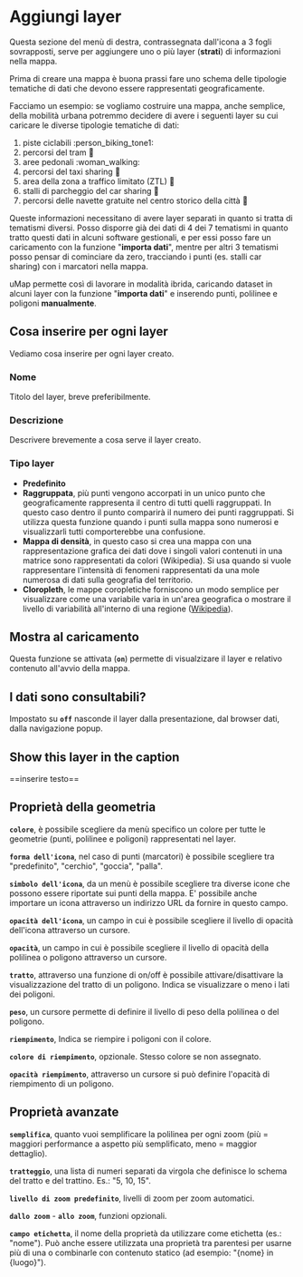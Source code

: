 # Aggiungi layer

Questa sezione del menù di destra, contrassegnata dall'icona a 3 fogli sovrapposti, serve per aggiungere uno o più layer (**strati**) di informazioni nella mappa.

Prima di creare una mappa è buona prassi fare uno schema delle tipologie tematiche di dati che devono essere rappresentati geograficamente.

Facciamo un esempio: se vogliamo costruire una mappa, anche semplice, della mobilità urbana potremmo decidere di avere i seguenti layer su cui caricare le diverse tipologie tematiche di dati:

   1. piste ciclabili :person_biking_tone1:
   2. percorsi del tram :tram:
   3. aree pedonali :woman_walking:
   4. percorsi del taxi sharing :oncoming_taxi:
   5. area della zona a traffico limitato (ZTL) :traffic_light:
   6. stalli di parcheggio del car sharing :red_car:
   7. percorsi delle navette gratuite nel centro storico della città :bus:

Queste informazioni necessitano di avere layer separati in quanto si tratta di tematismi diversi. Posso disporre già dei dati di 4 dei 7 tematismi in quanto tratto questi dati in alcuni software gestionali, e per essi posso fare un caricamento con la funzione "**importa dati**", mentre per altri 3 tematismi posso pensar di cominciare da zero, tracciando i punti (es. stalli car sharing) con i marcatori nella mappa.

uMap permette così di lavorare in modalità ibrida, caricando dataset in alcuni layer con la funzione "**importa dati**" e inserendo punti, polilinee e poligoni **manualmente**. 

## Cosa inserire per ogni layer

Vediamo cosa inserire per ogni layer creato.

### Nome

Titolo del layer, breve preferibilmente.

### Descrizione

Descrivere brevemente a cosa serve il layer creato.

### Tipo layer

   - **Predefinito**
   - **Raggruppata**, più punti vengono accorpati in un unico punto che geograficamente rappresenta il centro di tutti quelli raggruppati. In questo caso dentro il punto comparirà il numero dei punti raggruppati. Si utilizza questa funzione quando i punti sulla mappa sono numerosi e visualizzarli tutti comporterebbe una confusione.
   - **Mappa di densità**, in questo caso si crea una mappa con una rappresentazione grafica dei dati dove i singoli valori contenuti in una matrice sono rappresentati da colori (Wikipedia). Si usa quando si vuole rappresentare l'intensità di fenomeni rappresentati da una mole numerosa di dati sulla geografia del territorio.
   - **Cloropleth**, le mappe coropletiche forniscono un modo semplice per visualizzare come una variabile varia in un'area geografica o mostrare il livello di variabilità all'interno di una regione ([Wikipedia](https://en.wikipedia.org/wiki/Choropleth_map)). 


## Mostra al caricamento

Questa funzione se attivata (**`on`**) permette di visualzizare il layer e relativo contenuto all'avvio della mappa.

## I dati sono consultabili?

Impostato su **`off`** nasconde il layer dalla presentazione, dal browser dati, dalla navigazione popup.

## Show this layer in the caption

==inserire testo==


## Proprietà della geometria

**`colore`**, è possibile scegliere da menù specifico un colore per tutte le geometrie (punti, polilinee e poligoni) rappresentati nel layer.

**`forma dell'icona`**, nel caso di punti (marcatori) è possibile scegliere tra "predefinito", "cerchio", "goccia", "palla".

**`simbolo dell'icona`**, da un menù è possibile scegliere tra diverse icone che possono essere riportate sui punti della mappa. E' possibile anche importare un icona attraverso un indirizzo URL da fornire in questo campo.

**`opacità dell'icona`**, un campo in cui è possibile scegliere il livello di opacità dell'icona attraverso un cursore.

**`opacità`**, un campo in cui è possibile scegliere il livello di opacità della polilinea o poligono attraverso un cursore.

**`tratto`**, attraverso una funzione di on/off è possibile attivare/disattivare la visualizzazione del tratto di un poligono. Indica se visualizzare o meno i lati dei poligoni.

**`peso`**, un cursore permette di definire il livello di peso della polilinea o del poligono.

**`riempimento`**, Indica se riempire i poligoni con il colore.

**`colore di riempimento`**, opzionale. Stesso colore se non assegnato.

**`opacità riempimento`**, attraverso un cursore si può definire l'opacità di riempimento di un poligono.


## Proprietà avanzate

**`semplifica`**, quanto vuoi semplificare la polilinea per ogni zoom (più = maggiori performance a aspetto più semplificato, meno = maggior dettaglio).

**`tratteggio`**, una lista di numeri separati da virgola che definisce lo schema del tratto e del trattino. Es.: "5, 10, 15".

**`livello di zoom predefinito`**, livelli di zoom per zoom automatici.

**`dallo zoom`** - **`allo zoom`**, funzioni opzionali. 

**`campo etichetta`**, il nome della proprietà da utilizzare come etichetta (es.: "nome"). Può anche essere utilizzata una proprietà tra parentesi per usarne più di una o combinarle con contenuto statico (ad esempio: "{nome} in {luogo}").



